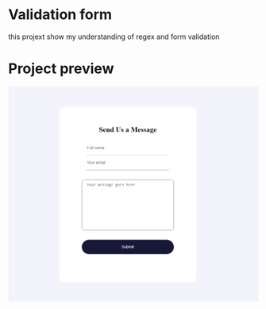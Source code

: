 # Validation form
this projext show my understanding of regex and form validation
# Project preview
![Preview](preview.jpg)